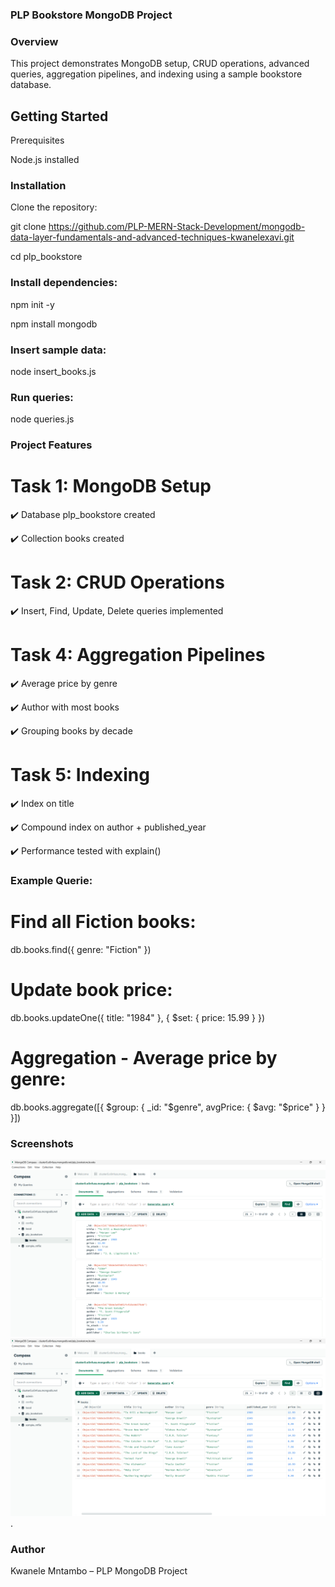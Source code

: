 ### PLP Bookstore MongoDB Project

### Overview
This project demonstrates MongoDB setup, CRUD operations, advanced queries, aggregation pipelines, and indexing using a sample bookstore database.

## Getting Started
Prerequisites

Node.js installed


### Installation
Clone the repository:

  git clone https://github.com/PLP-MERN-Stack-Development/mongodb-data-layer-fundamentals-and-advanced-techniques-kwanelexavi.git
  
  cd plp_bookstore


### Install dependencies:

  npm init -y
  
  npm install mongodb


### Insert sample data:

  node insert_books.js

### Run queries:

  node queries.js


### Project Features


# Task 1: MongoDB Setup

  ✔️ Database plp_bookstore created
  
  ✔️ Collection books created


# Task 2: CRUD Operations

  ✔️ Insert, Find, Update, Delete queries implemented


# Task 4: Aggregation Pipelines

  ✔️ Average price by genre
  
  ✔️ Author with most books
  
  ✔️ Grouping books by decade

# Task 5: Indexing

  ✔️ Index on title
  
  ✔️ Compound index on author + published_year
  
  ✔️ Performance tested with explain()

### Example Querie:
# Find all Fiction books:

  db.books.find({ genre: "Fiction" })

# Update book price:

  db.books.updateOne({ title: "1984" }, { $set: { price: 15.99 } })

# Aggregation - Average price by genre:

  db.books.aggregate([{ $group: { _id: "$genre", avgPrice: { $avg: "$price" } } }])

### Screenshots
![mangodb books](images/mangodb.png)
![Mango](./images/mangodb2.png).

### Author
Kwanele Mntambo – PLP MongoDB Project
